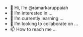 - 👋 Hi, I’m @ramarkaruppaiah
- 👀 I’m interested in ...
- 🌱 I’m currently learning ...
- 💞️ I’m looking to collaborate on ...
- 📫 How to reach me ...

<!---
ramarkaruppaiah/ramarkaruppaiah is a ✨ special ✨ repository because its `README.md` (this file) appears on your GitHub profile.
You can click the Preview link to take a look at your changes.
--->
